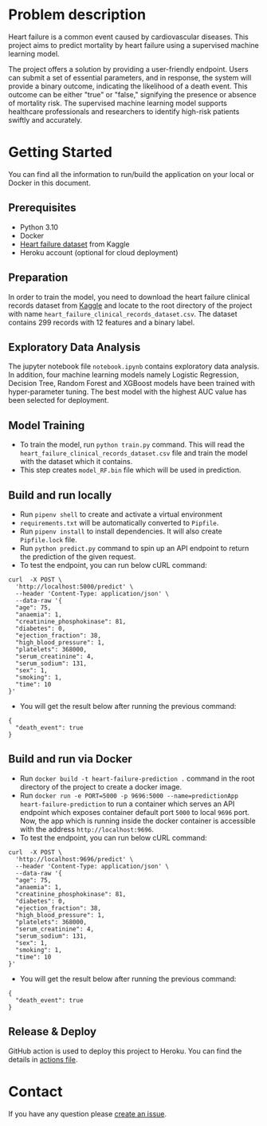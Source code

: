 # Problem description

Heart failure is a common event caused by cardiovascular diseases. This project aims to predict mortality by heart failure using a supervised machine learning model.

The project offers a solution by providing a user-friendly endpoint. Users can submit a set of essential parameters, and in response, the system will provide a binary outcome, indicating the likelihood of a death event. This outcome can be either "true" or "false," signifying the presence or absence of mortality risk. The supervised machine learning model supports healthcare professionals and researchers to identify high-risk patients swiftly and accurately.

# Getting Started

You can find all the information to run/build the application on your local or Docker in this document.

## Prerequisites

- Python 3.10
- Docker
- [Heart failure dataset](https://www.kaggle.com/datasets/andrewmvd/heart-failure-clinical-data/data) from Kaggle
- Heroku account (optional for cloud deployment)

## Preparation

In order to train the model, you need to download the heart failure clinical records dataset from [Kaggle](https://www.kaggle.com/datasets/andrewmvd/heart-failure-clinical-data/data) and locate to the root directory of the project with name `heart_failure_clinical_records_dataset.csv`. The dataset contains 299 records with 12 features and a binary label.

## Exploratory Data Analysis

The jupyter notebook file `notebook.ipynb` contains exploratory data analysis. In addition, four machine learning models namely Logistic Regression, Decision Tree, Random Forest and XGBoost models have been trained with hyper-parameter tuning. The best model with the highest AUC value has been selected for deployment.

## Model Training

- To train the model, run `python train.py` command. This will read the `heart_failure_clinical_records_dataset.csv` file and train the model with the dataset which it contains.
- This step creates `model_RF.bin` file which will be used in prediction.

## Build and run locally

- Run `pipenv shell` to create and activate a virtual environment
- `requirements.txt` will be automatically converted to `Pipfile`.
- Run `pipenv install` to install dependencies. It will also create `Pipfile.lock` file.
- Run `python predict.py` command to spin up an API endpoint to return the prediction of the given request.
- To test the endpoint, you can run below cURL command:

```shell
curl  -X POST \
  'http://localhost:5000/predict' \
  --header 'Content-Type: application/json' \
  --data-raw '{
  "age": 75,
  "anaemia": 1,
  "creatinine_phosphokinase": 81,
  "diabetes": 0,
  "ejection_fraction": 38,
  "high_blood_pressure": 1,
  "platelets": 368000,
  "serum_creatinine": 4,
  "serum_sodium": 131,
  "sex": 1,
  "smoking": 1,
  "time": 10
}'
```

- You will get the result below after running the previous command:

```shell
{
  "death_event": true
}
```

## Build and run via Docker

- Run `docker build -t heart-failure-prediction .` command in the root directory of the project to create a docker image.
- Run `docker run -e PORT=5000 -p 9696:5000 --name=predictionApp heart-failure-prediction` to run a container which serves an API endpoint which exposes container default port `5000` to local `9696` port. Now, the app which is running inside the docker container is accessible with the address `http://localhost:9696`.
- To test the endpoint, you can run below cURL command:

```shell
curl  -X POST \
  'http://localhost:9696/predict' \
  --header 'Content-Type: application/json' \
  --data-raw '{
  "age": 75,
  "anaemia": 1,
  "creatinine_phosphokinase": 81,
  "diabetes": 0,
  "ejection_fraction": 38,
  "high_blood_pressure": 1,
  "platelets": 368000,
  "serum_creatinine": 4,
  "serum_sodium": 131,
  "sex": 1,
  "smoking": 1,
  "time": 10
}'
```

- You will get the result below after running the previous command:

```shell
{
  "death_event": true
}
```

## Release & Deploy

GitHub action is used to deploy this project to Heroku. You can find the details in [actions file](.github/workflows/main.yaml).

# Contact

If you have any question please [create an issue](https://github.com/ozgeozge/heart-failure-prediction/issues/new).
